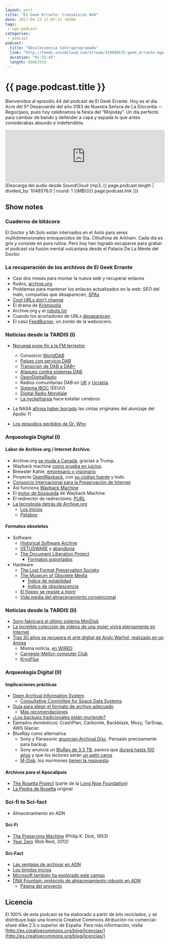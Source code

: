 ```yaml
---
layout: post
title: "El Geek Errante: transmisión #44"
date: 2017-04-23 17:07:13 +0200
tags:
 - ege-podcast
categories:
 - podcast
podcast:
  title: "Obsolescencia Contraprogramada"
  link: "http://feeds.soundcloud.com/stream/319099575-geek_errante-ege-podcast-ep44.mp3"
  duration: "01:32:45"
  length: 89083559
---
```


# {{ page.podcast.title }}
Bienvenidos al episodio 44 del podcast de El Geek Errante. Hoy es el día Acre del 5º Desacuerdo del año 3183 de Nuestra Señora de La Discordia -- Regocijaos, pues hoy celebramos la fiesta del  “Mojoday”. Un día perfecto para cambiar de bando y defender a capa y espada lo que antes considerabas absurdo e indefendible.

<iframe width="100%" height="166" scrolling="no" frameborder="no" src="https://w.soundcloud.com/player/?url=https%3A//api.soundcloud.com/tracks/319099575&amp;color=ff5500&amp;auto_play=false&amp;hide_related=false&amp;show_comments=true&amp;show_user=true&amp;show_reposts=false"></iframe>
[Descarga del audio desde SoundCloud (mp3, {{ page.podcast.length | divided_by: 1048576.0 | round: 1 }}MB)]({{ page.podcast.link }})

## Show notes

### Cuaderno de bitácora
El Doctor y Mr.Solo están internados en el Asilo para seres multidimensionales enloquecidos de Sta. Cthulhina de Arkham. Cada día es gris y consiste en pura rutina. Pero hoy han logrado escaparse para grabar el podcast vía fusión mental vulcaniana desde el Palacio De La Mente del Doctor.

### La recuperación de los archivos de El Geek Errante
- Casi dos meses para montar la nueva web y recuperar enlaces
- Kudos, [archive.org](https://archive.org/).
- Problemas para mantener los enlaces actualizados en la web: SEO del malo, compañías que desaparecen, [SPAs](https://medium.com/@stilkov/why-i-hate-your-single-page-app-f08bb4ff9134)
- [Cool URLs don't change](https://www.w3.org/Provider/Style/URI)
- El drama de [Kriptopolis](https://twitter.com/kriptopolis)
- Archive.org y el [robots.txt](https://tech.slashdot.org/story/17/04/23/0027207/should-archiveorg-ignore-robotstxt-directives-and-cache-everything)
- Cuando los acortadores de URLs [desaparecen](https://techcrunch.com/2009/08/14/following-the-trim-incident-301works-is-ready-to-insure-shortened-urls/)
- El caso [FeedBurner](https://en.wikipedia.org/wiki/FeedBurner), un zombi de la weboscero.

### Noticias desde la TARDIS (I)
- [Noruega pone fin a la FM terrestre](http://www.bbc.com/mundo/noticias/2015/04/150421_tecnologia_noruega_radio_fm_cambio_digital_ig)
  - Consorcio [WorldDAB](https://www.worlddab.org/)
  - [Países con servicio DAB](https://en.wikipedia.org/wiki/Countries_using_DAB/DMB)
  - [Transición de DAB a DAB+](https://media.info/radio/opinion/dab-and-dab-the-differences-and-its-use-in-the-uk)
  - [Ataques contra sistemas DAB](https://www.youtube.com/watch?v=ryNtz1nxmO4).
  - [OpenDigitalRadio](http://www.opendigitalradio.org/)
  - Radios comunitarias DAB en [UK](https://www.theregister.co.uk/2013/08/06/open_source_hacks_dab_to_the_masses/) y [Ucrania](http://tipok.org.ua/node/41).
  - [Sistema IBOC](https://es.wikipedia.org/wiki/In-band_on-channel) (EEUU)
  - [Digital Radio Mondiale](https://en.wikipedia.org/wiki/Digital_Radio_Mondiale)
  - [La nyckelharpa](https://www.youtube.com/watch?v=X1tWXz_dqIE) hace estallar cerebros

- La NASA [afirma haber borrado](http://www.reuters.com/article/us-nasa-tapes-idUSTRE56F5MK20090716) las cintas originales del alunizaje del Apollo 11

- [Los episodios perdidos de Dr. Who](https://en.wikipedia.org/wiki/Doctor_Who_missing_episodes)

### Arqueología Digital (I)

#### Labor de Archive.org / Internet Archive.
- Archive.org [se muda a Canadá](https://blog.archive.org/2016/11/29/help-us-keep-the-archive-free-accessible-and-private/), gracias a Trump.
- Wayback machine [como prueba en juicios](https://tech.slashdot.org/story/16/05/19/160220/federal-judge-says-internet-archives-wayback-machine-a-perfectly-legitimate-source-of-evidence).
- Brewster Kahle, [empresario y visionario](http://www.newyorker.com/magazine/2015/01/26/cobweb)
- Proyecto [OpenWayback](http://www.netpreserve.org/openwayback), con [su código fuente](https://github.com/internetarchive/wayback) y todo.
- [Consorcio Internacional para la Preservación de Internet](https://en.wikipedia.org/wiki/International_Internet_Preservation_Consortium)
- Así funciona [Wayback Machine](https://www.quora.com/How-much-data-does-Wayback-Machine-store)
- El [motor de búsqueda](https://gizmodo.com/the-wayback-machine-is-getting-a-search-engine-1739099940) de Wayback Machine.
- El redirector de redirectores: [PURL](https://en.wikipedia.org/wiki/Persistent_uniform_resource_locator)
- [La tecnología detrás de Archive.org](http://www.enterprisestorageforum.com/technology/features/article.php/3633256/The-Wayback-Machine-From-Petabytes-to-PetaBoxes.htm)
  - [Los inicios](https://www.linux.com/news/behind-wayback-machine)
  - [Petabox](https://archive.org/web/petabox.php)

#### Formatos obsoletos
- Software
  - [Historical Software Archive](https://archive.org/details/historicalsoftware)
  - [VETUSWARE](http://vetusware.com/) y [abandonia](http://www.abandonia.com/)
  - [The Document Liberation Project](http://www.documentliberation.org/about/)
    - [Formatos soportados](https://wiki.documentfoundation.org/DLP/Libraries#Suggested_formats)
- Hardware
  - [The Lost Format Preservation Society](http://www.experimentaljetset.nl/archive/lostformats)
  - [The Museum of Obsolete Media](http://www.obsoletemedia.org/)
    - [Índice de estabilidad](http://www.obsoletemedia.org/media-preservation/media-stability-ratings/)
    - [Índice de obsolescencia](http://www.obsoletemedia.org/media-preservation/obsolescence-ratings/)
  - [El floppy se resiste a morir](http://www.digitaltrends.com/computing/why-do-floppy-disks-still-exist-the-world-isnt-ready-to-move-on/)
  - [Vida media del almacenamiento convencional](http://www.storagecraft.com/blog/data-storage-lifespan/)

### Noticias desde la TARDIS (II)
- [Sony fabricará el último sistema MiniDisk](http://www.bbc.com/news/technology-21297024)
- [La increíble colección de vídeos de una mujer vivirá eternamente en Internet](https://www.dailydot.com/upstream/marion-stokes-vhs-internet-archive-input/)
- [Tras 30 años se recupera el arte digital de Andy Warhol, realizado en un Amiga](http://www.theverge.com/2014/4/24/5646554/andy-warhols-lost-amiga-computer-art-photo-essay)
  - Misma noticia, [en WIRED](https://www.wired.com/2014/05/watch-andy-warhol-computer-art/)
  - [Carnegie-Mellon computer Club](http://www.club.cc.cmu.edu/)
  - [KryoFlux](http://www.kryoflux.com/)

### Arqueología Digital (II)

#### Implicaciones prácticas
- [Open Archival Information System](https://en.wikipedia.org/wiki/Open_Archival_Information_System)
  - [Consultative Committee for Space Data Systems](https://en.wikipedia.org/wiki/Consultative_Committee_for_Space_Data_Systems)
- [Guía para elegir el formato de archivo adecuado](https://en.wikibooks.org/wiki/Choosing_The_Right_File_Format/Print_version)
  - [Más recomendaciones](https://en.wikibooks.org/wiki/Choosing_The_Right_File_Format/Print_version#Quick_Guide_to_recommended_formats)
- [¿Los backups tradicionales están muriendo?](http://www.backupreview.info/2016/08/24/legacy-storage-dead-or-alive/)
- Ejemplos domésticos: CrashPlan, Carbonite, Backblaze, Mozy, TarSnap, AWS Glacier.
- BlueRay como alternativa
  - Sony y Panasonic [anuncian Archival Disc](http://www.theinquirer.net/inquirer/news/2333250/sony-and-panasonic-unveil-archival-disc-as-blu-ray-successor). Pensado precisamente para backup.
  - Sony anuncia un [BluRay de 3.3 TB](http://www.techhive.com/article/3057230/storage/sony-cranks-up-optical-disc-storage-to-33tb.html), parece que [durará hasta 100 años](http://www.hardwarezone.com.sg/tech-news-sony-s-latest-33tb-archiving-storage-system-boasts-shelf-life-100-years) y que los lectores serán [un pelín caros](http://www.visuals.co.uk/5013743-odsd280u.html)
  - [M-Disk](http://www.mdisc.com/): los mormones [tienen la respuesta](http://ask.lib.byu.edu/a.php?qid=309884)

#### Archivos para el Apocalipsis
- [The Rosetta Project](http://rosettaproject.org/) (parte de la [Long Now Foundation](http://longnow.org/))
- [La Piedra de Rosetta](https://en.wikipedia.org/wiki/Rosetta_Stone) original

### Sci-fi to Sci-fact
- Almacenamiento en ADN

#### Sci-Fi
- [The Preserving Machine](https://www.goodreads.com/book/show/1902160.The_Preserving_Machine) (Philip K. Dick, 1953)
- [Year Zero](https://www.goodreads.com/book/show/12953520-year-zero) (Rob Reid, 2012)

#### Sci-Fact
- [Las ventajas de archivar en ADN](http://www.bbc.com/mundo/noticias/2013/01/130124_ventajas_archivar_documentos_adn)
- [Los tímidos inicios](http://www.bbc.com/future/story/20130724-saving-civilisation-in-one-room)
- [Microsoft también ha explorado este campo](https://www.technologyreview.com/s/601851/microsoft-reports-a-big-leap-forward-for-dna-data-storage/)
- [DNA Fountain: protocolo de almacenamiento robusto en ADN](http://science.sciencemag.org/content/355/6328/950.full)
  - [Página del proyecto](http://dnafountain.teamerlich.org/)

## Licencia
El 100% de este podcast se ha elaborado a partir de bits reciclados, y se distribuye bajo una licencia Creative Commons Atribución-no comercial-share alike 2.5 o superior de España. Para más información, visita [http://es.creativecommons.org/blog/licencias/](http://es.creativecommons.org/blog/licencias/)


